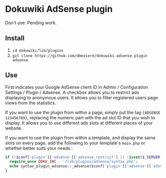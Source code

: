 Dokuwiki AdSense plugin
=======================

Don't use. Pending work.

Install
-------

1. `cd dokuwiki/lib/plugins`
2. `git clone https://github.com/dmeziere/dokuwiki-adsense-plugin adsense`

Use
---

First indicates your Google AdSense client ID in Admin / Configuration Settings / Plugin / Adsense. A checkbox allows you to restrict ads displaying to anonymous users. It allows you to filter registered users page views from the statistics.

If you want to use the plugin from within a page, simply put the tag `{ADSENSE 123456789}`, replacing the numeric part with the ad slot ID that you wish to display. It allows you to use different ads slots at different places of your website.

If you want to use the plugin from within a template, and display the same slots on every page, add the following to your template's `main.php` or whether better suits your needs :

```php
if (!$conf['plugin']['adsense']['adsense_restrict'] || !isset($_SERVER['REMOTE_USER'])) {
  require_once DOKU_INC . '/lib/plugins/adsense/syntax.php';
  echo syntax_plugin_adsense::_adsense($conf['plugin']['adsense']['adsense_client'], '123456789');
}
```
